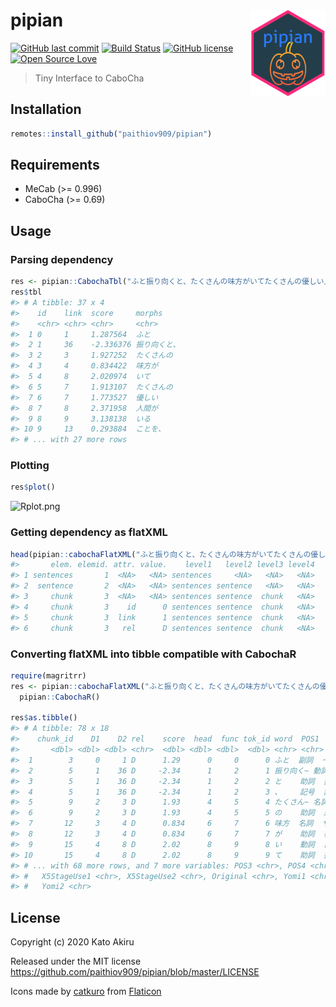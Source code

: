 # pipian <img src='man/figures/logo.png' align="right" height="139" />

[![GitHub last commit](https://img.shields.io/github/last-commit/paithiov909/pipian)](#) [![Build Status](https://travis-ci.org/paithiov909/pipian.svg?branch=master)](https://travis-ci.org/paithiov909/pipian) [![GitHub license](https://img.shields.io/github/license/paithiov909/pipian.svg)](https://github.com/paithiov909/pipian/blob/master/LICENSE) [![Open Source Love](https://badges.frapsoft.com/os/v1/open-source.svg?v=103)](https://github.com/ellerbrock/open-source-badges/)


> Tiny Interface to CaboCha

## Installation

```R
remotes::install_github("paithiov909/pipian")
```

## Requirements

- MeCab (>= 0.996)
- CaboCha (>= 0.69)

## Usage

### Parsing dependency

```R
res <- pipian::CabochaTbl("ふと振り向くと、たくさんの味方がいてたくさんの優しい人間がいることを、わざわざ自分の誕生日が来ないと気付けない自分を奮い立たせながらも、毎日こんな、湖のようななんの引っ掛かりもない、落ちつき倒し、音一つも感じさせない人間でいれる方に憧れを持てたとある25歳の眩しき朝のことでした")
res$tbl
#> # A tibble: 37 x 4
#>    id    link  score     morphs      
#>    <chr> <chr> <chr>     <chr>       
#>  1 0     1     1.287564  ふと        
#>  2 1     36    -2.336376 振り向くと、
#>  3 2     3     1.927252  たくさんの  
#>  4 3     4     0.834422  味方が      
#>  5 4     8     2.020974  いて        
#>  6 5     7     1.913107  たくさんの  
#>  7 6     7     1.773527  優しい      
#>  8 7     8     2.371958  人間が      
#>  9 8     9     3.138138  いる        
#> 10 9     13    0.293884  ことを、    
#> # ... with 27 more rows
```

### Plotting

```R
res$plot()
```

![Rplot.png](https://qiita-image-store.s3.amazonaws.com/0/228173/60b9dc99-954e-82a0-b428-9dba6ffd0520.png)

### Getting dependency as flatXML

```R
head(pipian::cabochaFlatXML("ふと振り向くと、たくさんの味方がいてたくさんの優しい人間がいることを、わざわざ自分の誕生日が来ないと気付けない自分を奮い立たせながらも、毎日こんな、湖のようななんの引っ掛かりもない、落ちつき倒し、音一つも感じさせない人間でいれる方に憧れを持てたとある25歳の眩しき朝のことでした"))
#>       elem. elemid. attr. value.    level1   level2 level3 level4
#> 1 sentences       1  <NA>   <NA> sentences     <NA>   <NA>   <NA>
#> 2  sentence       2  <NA>   <NA> sentences sentence   <NA>   <NA>
#> 3     chunk       3  <NA>   <NA> sentences sentence  chunk   <NA>
#> 4     chunk       3    id      0 sentences sentence  chunk   <NA>
#> 5     chunk       3  link      1 sentences sentence  chunk   <NA>
#> 6     chunk       3   rel      D sentences sentence  chunk   <NA>
```

### Converting flatXML into tibble compatible with CabochaR 

```R
require(magritrr)
res <- pipian::cabochaFlatXML("ふと振り向くと、たくさんの味方がいてたくさんの優しい人間がいることを、わざわざ自分の誕生日が来ないと気付けない自分を奮い立たせながらも、毎日こんな、湖のようななんの引っ掛かりもない、落ちつき倒し、音一つも感じさせない人間でいれる方に憧れを持てたとある25歳の眩しき朝のことでした") %>%
  pipian::CabochaR()

res$as.tibble()
#> # A tibble: 78 x 18
#>    chunk_id    D1    D2 rel    score  head  func tok_id word  POS1  POS2 
#>       <dbl> <dbl> <dbl> <chr>  <dbl> <dbl> <dbl>  <dbl> <chr> <chr> <chr>
#>  1        3     0     1 D      1.29      0     0      0 ふと  副詞  一般 
#>  2        5     1    36 D     -2.34      1     2      1 振り向く~ 動詞  自立 
#>  3        5     1    36 D     -2.34      1     2      2 と    助詞  接続助詞~
#>  4        5     1    36 D     -2.34      1     2      3 、    記号  読点 
#>  5        9     2     3 D      1.93      4     5      4 たくさん~ 名詞  副詞可能~
#>  6        9     2     3 D      1.93      4     5      5 の    助詞  連体化~
#>  7       12     3     4 D      0.834     6     7      6 味方  名詞  サ変接続~
#>  8       12     3     4 D      0.834     6     7      7 が    助詞  格助詞~
#>  9       15     4     8 D      2.02      8     9      8 い    動詞  自立 
#> 10       15     4     8 D      2.02      8     9      9 て    助詞  接続助詞~
#> # ... with 68 more rows, and 7 more variables: POS3 <chr>, POS4 <chr>,
#> #   X5StageUse1 <chr>, X5StageUse2 <chr>, Original <chr>, Yomi1 <chr>,
#> #   Yomi2 <chr>
```

## License

Copyright (c) 2020 Kato Akiru

Released under the MIT license https://github.com/paithiov909/pipian/blob/master/LICENSE

Icons made by [catkuro](https://www.flaticon.com/authors/catkuro) from [Flaticon](https://www.flaticon.com/)

